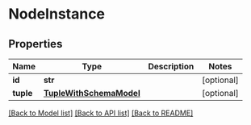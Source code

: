 # NodeInstance

## Properties
Name | Type | Description | Notes
------------ | ------------- | ------------- | -------------
**id** | **str** |  | [optional] 
**tuple** | [**TupleWithSchemaModel**](TupleWithSchemaModel.md) |  | [optional] 

[[Back to Model list]](../README.md#documentation-for-models) [[Back to API list]](../README.md#documentation-for-api-endpoints) [[Back to README]](../README.md)


